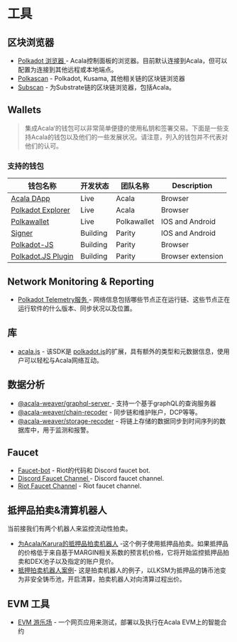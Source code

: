 # 工具

## 区块浏览器

* [Polkadot 浏览器 ](https://polkadot.js.org/apps/#/explorer) - Acala控制面板的浏览器。目前默认连接到Acala，但可以配置为连接到其他远程或本地端点。
* [Polkascan](https://polkascan.io) - Polkadot, Kusama, 其他相关链的区块链浏览器
* [Subscan](https://subscan.io) - 为Substrate链的区块链浏览器，包括Acala。

## Wallets

> 集成Acala‘的钱包可以非常简单便捷的使用私钥和签署交易。下面是一些支持Acala的钱包以及他们的一些发展状况。请注意，列入的钱包并不代表对他们的认可。

### 支持的钱包

| 钱包名称                                                           | 开发状态     | 团队名称        | Description       |
| -------------------------------------------------------------- | -------- | ----------- | ----------------- |
| [Acala DApp](https://apps.acala.network)                       | Live     | Acala       | Browser           |
| [Polkadot Explorer](https://polkadot.js.org/apps/)             | Live     | Acala       | Browser           |
| [Polkawallet](https://polkawallet.io)                          | Live     | Polkawallet | IOS and Android   |
| [Signer](https://www.parity.io/signer/)                        | Building | Parity      | IOS and Android   |
| [Polkadot-JS](https://polkadot.js.org/apps/#/accounts)         | Building | Parity      | Browser           |
| [Polkadot.JS Plugin](https://github.com/polkadot-js/extension) | Building | Parity      | Browser extension |

## Network Monitoring & Reporting

* [Polkadot Telemetry服务 ](https://telemetry.polkadot.io) - 网络信息包括哪些节点正在运行链、这些节点正在运行软件的什么版本、同步状况以及位置。

## 库

* [acala.js](https://github.com/AcalaNetwork/acala.js) - 该SDK是 [polkadot.js](https://github.com/polkadot-js/api)的扩展，具有额外的类型和元数据信息，使用户可以轻松与Acala网络互动。

## 数据分析

* [@acala-weaver/graphql-server ](https://github.com/AcalaNetwork/chain-sync-server/tree/master/packages/graphql-server)- 支持一个基于graphQL的查询服务器
* [@acala-weaver/chain-recoder](https://github.com/AcalaNetwork/chain-sync-server/tree/master/packages/chain-recoder) - 同步链和维护账户，DCP等等。
* [@acala-weaver/storage-recoder](https://github.com/AcalaNetwork/chain-sync-server/tree/master/packages/storage-recoder) - 将链上存储的数据同步到时间序列的数据库中，用于监测和报警。

## Faucet

* [Faucet-bot](https://github.com/AcalaNetwork/faucet-bot) -  Riot的代码和 Discord faucet bot.
* [Discord Faucet Channel ](https://discord.gg/V8XgJ5)- Discord faucet channel.
* [Riot Faucet Channel](https://riot.im/app/#/room/#acala-faucet:matrix.org) - Riot faucet channel.

## 抵押品拍卖&清算机器人

当前接我们有两个机器人来监控流动性拍卖。

* [为](https://github.com/open-web3-stack/guardian/tree/master/packages/example-guardian#collateral-auction-bot-for-acalakarura)[Acala/Karura的抵押品拍卖机器人](https://github.com/open-web3-stack/guardian/tree/master/packages/example-guardian#collateral-auction-bot-for-acalakarura) -这个例子使用抵押品拍卖。如果抵押品的价格低于来自基于MARGIN相关系数的预言机价格，它将开始监控抵押品拍卖和DEX池子以及指定的账户竞价。
* [抵押拍卖机器人案例](https://github.com/AcalaNetwork/collateral-auction-bot-example)- 这是拍卖机器人的例子，以LKSM为抵押品的铸币池变为非安全铸币池，开启清算，拍卖机器人对向清算过程出价。

## EVM 工具

* [EVM 游乐场](https://evm.acala.network) - 一个网页应用来测试，部署以及执行在Acala EVM上的智能合约
